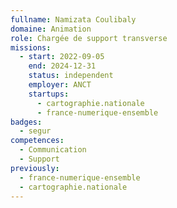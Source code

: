 ```yaml
---
fullname: Namizata Coulibaly
domaine: Animation
role: Chargée de support transverse
missions:
  - start: 2022-09-05
    end: 2024-12-31
    status: independent
    employer: ANCT
    startups:
      - cartographie.nationale
      - france-numerique-ensemble
badges:
  - segur
competences:
  - Communication
  - Support
previously:
  - france-numerique-ensemble
  - cartographie.nationale
---
```

